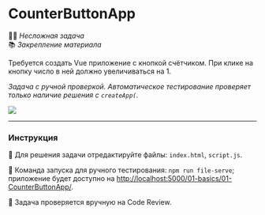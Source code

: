 # CounterButtonApp

👶🏻 _Несложная задача_\
📚 _Закрепление материала_

<!--start_statement-->

Требуется создать Vue приложение с кнопкой счётчиком. При клике на кнопку число в ней должно увеличиваться на 1.

_Задача с ручной проверкой. Автоматическое тестирование проверяет только наличие решения с `createApp(`._

<img src="https://i.imgur.com/u9YL4K8.gif">
<!--end_statement-->

---

### Инструкция

📝 Для решения задачи отредактируйте файлы: `index.html`, `script.js`.

🚀 Команда запуска для ручного тестирования: `npm run file-serve`;\
приложение будет доступно на [http://localhost:5000/01-basics/01-CounterButtonApp/](http://localhost:5000/01-basics/01-CounterButtonApp/).

💬 Задача проверяется вручную на Code Review.
